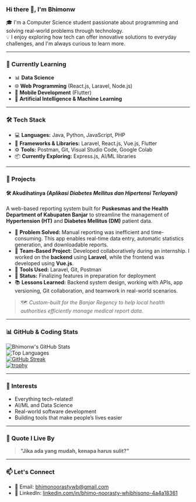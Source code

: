 ### Hi there 👋, I'm Bhimonw

🎓 I'm a Computer Science student passionate about programming and solving real-world problems through technology.  
💡 I enjoy exploring how tech can offer innovative solutions to everyday challenges, and I'm always curious to learn more.

---

### 🌱 Currently Learning

- 📊 **Data Science**
- 🌐 **Web Programming** (React.js, Laravel, Node.js)
- 📱 **Mobile Development** (Flutter)
- 🤖 **Artificial Intelligence & Machine Learning**

---

### 🛠️ Tech Stack

- 💻 **Languages:** Java, Python, JavaScript, PHP  
- 🔧 **Frameworks & Libraries:** Laravel, React.js, Vue.js, Flutter  
- ⚙️ **Tools:** Postman, Git, Visual Studio Code, Google Colab  
- 📦 **Currently Exploring:** Express.js, AI/ML libraries

---

### 💼 Projects

#### 🛠️ Akudihatinya *(Aplikasi Diabetes Mellitus dan Hipertensi Terlayani)*

A web-based reporting system built for **Puskesmas and the Health Department of Kabupaten Banjar** to streamline the management of **Hypertension (HT)** and **Diabetes Mellitus (DM)** patient data.

- 🧩 **Problem Solved:** Manual reporting was inefficient and time-consuming. This app enables real-time data entry, automatic statistics generation, and downloadable reports.
- 👥 **Team-Based Project:** Developed collaboratively during an internship. I worked on the **backend** using **Laravel**, while the frontend was developed using **Vue.js**.
- 🔧 **Tools Used:** Laravel, Git, Postman  
- 🚀 **Status:** Finalizing features in preparation for deployment  
- 📚 **Lessons Learned:** Backend system design, working with APIs, app versioning, Git collaboration, and teamwork in real-world scenarios.

> 🗺️ *Custom-built for the Banjar Regency to help local health authorities efficiently manage medical report data.*

---

### 📊 GitHub & Coding Stats

![Bhimonw's GitHub Stats](https://github-readme-stats.vercel.app/api?username=Bhimonw&show_icons=true&theme=radical)  
![Top Languages](https://github-readme-stats.vercel.app/api/top-langs/?username=Bhimonw&layout=compact&theme=radical)  
[![GitHub Streak](https://streak-stats.demolab.com?user=Bhimonw&theme=radical)](https://git.io/streak-stats)  
[![trophy](https://github-profile-trophy.vercel.app/?username=Bhimonw&theme=radical&column=4)](https://github.com/ryo-ma/github-profile-trophy)

---

### 🧠 Interests

- Everything tech-related!
- AI/ML and Data Science
- Real-world software development
- Building tools that make people’s lives easier

---

### 💬 Quote I Live By

> **"Jika ada yang mudah, kenapa harus sulit?"**

---

### 📫 Let's Connect

- 📧 Email: [bhimonoorastywb@gmail.com](mailto:bhimonoorastywb@gmail.com)  
- 💼 LinkedIn: [linkedin.com/in/bhimo-noorasty-whibhisono-4a4a18361](https://www.linkedin.com/in/bhimo-noorasty-whibhisono-4a4a18361)
